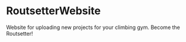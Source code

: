 # RoutsetterWebsite
Website for uploading new projects for your climbing gym. Become the Routsetter!
